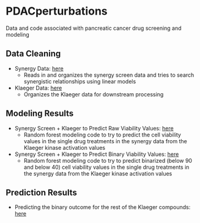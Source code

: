 # PDACperturbations

Data and code associated with pancreatic cancer drug screening and modeling

## Data Cleaning

* Synergy Data: [here](src/process_synergy_data/process_synergy.md)
  * Reads in and organizes the synergy screen data and tries to search synergistic relationships using linear models
* Klaeger Data: [here](src/process_klaeger_data/klaeger_data_processing.md)
  * Organizes the Klaeger data for downstream processing

## Modeling Results

* Synergy Screen + Klaeger to Predict Raw Viability Values: [here](src/klaeger_synergy_model/build_klaeger_synergy_model.md)
  * Random forest modeling code to try to predict the cell viability values in the single drug treatments in the synergy data from the Klaeger kinase activation values
* Synergy Screen + Klaeger to Predict Binary Viability Values: [here](src/klaeger_synergy_binary_model/build_klaeger_synergy_binary_model.md)
  * Random forest modeling code to try to predict binarized (below 90 and below 40) cell viability values in the single drug treatments in the synergy data from the Klaeger kinase activation values

## Prediction Results

* Predicting the binary outcome for the rest of the Klaeger compounds: [here](src/klaeger_synergy_binary_predictions/build_klaeger_synergy_binary_predictions.md)
